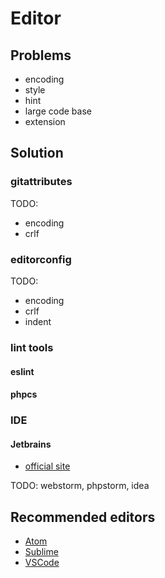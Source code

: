 # Editor

## Problems

- encoding
- style
- hint
- large code base
- extension

## Solution

### gitattributes

TODO:

- encoding
- crlf 

### editorconfig

TODO:

- encoding
- crlf
- indent

### lint tools

#### eslint

#### phpcs

### IDE

#### Jetbrains

- [official site](https://www.jetbrains.com/)

TODO: webstorm, phpstorm, idea

## Recommended editors

- [Atom](https://atom.io/)
- [Sublime](https://www.sublimetext.com/)
- [VSCode](https://code.visualstudio.com/)
